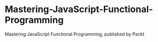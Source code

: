 # Mastering-JavaScript-Functional-Programming
Mastering JavaScript Functional Programming, published by Packt
